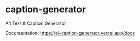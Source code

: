 # caption-generator
Alt Text &amp; Caption Generator

Documentation: https://ai-caption-generator.vercel.app/docs

